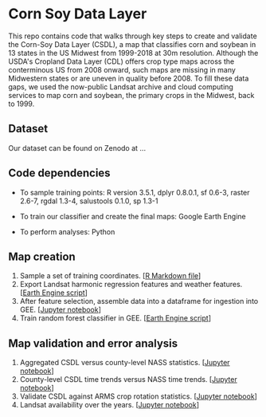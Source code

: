 # Corn Soy Data Layer

This repo contains code that walks through key steps to create and validate the Corn-Soy Data Layer (CSDL), a map that classifies corn and soybean in 13 states in the US Midwest from 1999-2018 at 30m resolution. Although the USDA's Cropland Data Layer (CDL) offers crop type maps across the conterminous US from 2008 onward, such maps are missing in many Midwestern states or are uneven in quality before 2008. To fill these data gaps, we used the now-public Landsat archive and cloud computing services to map corn and soybean, the primary crops in the Midwest, back to 1999.

## Dataset

Our dataset can be found on Zenodo at ...

## Code dependencies

* To sample training points: R version 3.5.1, dplyr 0.8.0.1, sf 0.6-3, raster 2.6-7, rgdal 1.3-4, salustools 0.1.0, sp 1.3-1

* To train our classifier and create the final maps: Google Earth Engine

* To perform analyses: Python

## Map creation

1. Sample a set of training coordinates. [[R Markdown file](TBD)]
2. Export Landsat harmonic regression features and weather features. [[Earth Engine script](TBD)]
3. After feature selection, assemble data into a dataframe for ingestion into GEE. [[Jupyter notebook](TBD)]
4. Train random forest classifier in GEE. [[Earth Engine script](TBD)]

## Map validation and error analysis

1. Aggregated CSDL versus county-level NASS statistics. [[Jupyter notebook](TBD)]
2. County-level CSDL time trends versus NASS time trends. [[Jupyter notebook](TBD)]
3. Validate CSDL against ARMS crop rotation statistics. [[Jupyter notebook](TBD)]
4. Landsat availability over the years. [[Jupyter notebook](TBD)]


